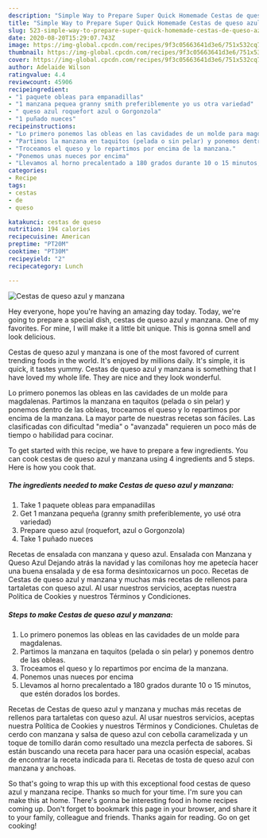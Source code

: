 ```yaml
---
description: "Simple Way to Prepare Super Quick Homemade Cestas de queso azul y manzana"
title: "Simple Way to Prepare Super Quick Homemade Cestas de queso azul y manzana"
slug: 523-simple-way-to-prepare-super-quick-homemade-cestas-de-queso-azul-y-manzana
date: 2020-08-20T15:29:07.743Z
image: https://img-global.cpcdn.com/recipes/9f3c05663641d3e6/751x532cq70/cestas-de-queso-azul-y-manzana-foto-principal.jpg
thumbnail: https://img-global.cpcdn.com/recipes/9f3c05663641d3e6/751x532cq70/cestas-de-queso-azul-y-manzana-foto-principal.jpg
cover: https://img-global.cpcdn.com/recipes/9f3c05663641d3e6/751x532cq70/cestas-de-queso-azul-y-manzana-foto-principal.jpg
author: Adelaide Wilson
ratingvalue: 4.4
reviewcount: 45906
recipeingredient:
- "1 paquete obleas para empanadillas"
- "1 manzana pequea granny smith preferiblemente yo us otra variedad"
- " queso azul roquefort azul o Gorgonzola"
- "1 puñado nueces"
recipeinstructions:
- "Lo primero ponemos las obleas en las cavidades de un molde para magdalenas."
- "Partimos la manzana en taquitos (pelada o sin pelar) y ponemos dentro de las obleas."
- "Troceamos el queso y lo repartimos por encima de la manzana."
- "Ponemos unas nueces por encima"
- "Llevamos al horno precalentado a 180 grados durante 10 o 15 minutos, que estén dorados los bordes."
categories:
- Recipe
tags:
- cestas
- de
- queso

katakunci: cestas de queso 
nutrition: 194 calories
recipecuisine: American
preptime: "PT20M"
cooktime: "PT30M"
recipeyield: "2"
recipecategory: Lunch

---
```



![Cestas de queso azul y manzana](https://img-global.cpcdn.com/recipes/9f3c05663641d3e6/751x532cq70/cestas-de-queso-azul-y-manzana-foto-principal.jpg)

Hey everyone, hope you're having an amazing day today. Today, we're going to prepare a special dish, cestas de queso azul y manzana. One of my favorites. For mine, I will make it a little bit unique. This is gonna smell and look delicious.

Cestas de queso azul y manzana is one of the most favored of current trending foods in the world. It's enjoyed by millions daily. It's simple, it is quick, it tastes yummy. Cestas de queso azul y manzana is something that I have loved my whole life. They are nice and they look wonderful.

Lo primero ponemos las obleas en las cavidades de un molde para magdalenas. Partimos la manzana en taquitos (pelada o sin pelar) y ponemos dentro de las obleas, troceamos el queso y lo repartimos por encima de la manzana. La mayor parte de nuestras recetas son fáciles. Las clasificadas con dificultad &#34;media&#34; o &#34;avanzada&#34; requieren un poco más de tiempo o habilidad para cocinar.


To get started with this recipe, we have to prepare a few ingredients. You can cook cestas de queso azul y manzana using 4 ingredients and 5 steps. Here is how you cook that.

<!--inarticleads1-->

##### The ingredients needed to make Cestas de queso azul y manzana:

1. Take 1 paquete obleas para empanadillas
1. Get 1 manzana pequeña (granny smith preferiblemente, yo usé otra variedad)
1. Prepare  queso azul (roquefort, azul o Gorgonzola)
1. Take 1 puñado nueces


Recetas de ensalada con manzana y queso azul. Ensalada con Manzana y Queso Azul Dejando atrás la navidad y las comilonas hoy me apetecía hacer una buena ensalada y de esa forma desintoxicarnos un poco. Recetas de Cestas de queso azul y manzana y muchas más recetas de rellenos para tartaletas con queso azul. Al usar nuestros servicios, aceptas nuestra Política de Cookies y nuestros Términos y Condiciones. 

<!--inarticleads2-->

##### Steps to make Cestas de queso azul y manzana:

1. Lo primero ponemos las obleas en las cavidades de un molde para magdalenas.
1. Partimos la manzana en taquitos (pelada o sin pelar) y ponemos dentro de las obleas.
1. Troceamos el queso y lo repartimos por encima de la manzana.
1. Ponemos unas nueces por encima
1. Llevamos al horno precalentado a 180 grados durante 10 o 15 minutos, que estén dorados los bordes.


Recetas de Cestas de queso azul y manzana y muchas más recetas de rellenos para tartaletas con queso azul. Al usar nuestros servicios, aceptas nuestra Política de Cookies y nuestros Términos y Condiciones. Chuletas de cerdo con manzana y salsa de queso azul con cebolla caramelizada y un toque de tomillo darán como resultado una mezcla perfecta de sabores. Si están buscando una receta para hacer para una ocasión especial, acabas de encontrar la receta indicada para ti. Recetas de tosta de queso azul con manzana y anchoas. 

So that's going to wrap this up with this exceptional food cestas de queso azul y manzana recipe. Thanks so much for your time. I'm sure you can make this at home. There's gonna be interesting food in home recipes coming up. Don't forget to bookmark this page in your browser, and share it to your family, colleague and friends. Thanks again for reading. Go on get cooking!
